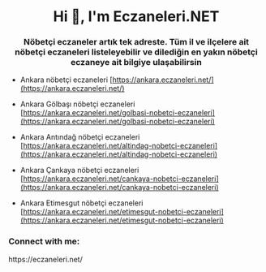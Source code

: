 <h1 align="center">Hi 👋, I'm Eczaneleri.NET</h1>
<h3 align="center">Nöbetçi eczaneler artık tek adreste. Tüm il ve ilçelere ait nöbetçi eczaneleri listeleyebilir ve dilediğin en yakın nöbetçi eczaneye ait bilgiye ulaşabilirsin</h3>

- Ankara nöbetçi eczaneleri [https://ankara.eczaneleri.net/](https://ankara.eczaneleri.net/)

- Ankara Gölbaşı nöbetçi eczaneleri [https://ankara.eczaneleri.net/golbasi-nobetci-eczaneleri](https://ankara.eczaneleri.net/golbasi-nobetci-eczaneleri)

- Ankara Antındağ nöbetçi eczaneleri [https://ankara.eczaneleri.net/altindag-nobetci-eczaneleri](https://ankara.eczaneleri.net/altindag-nobetci-eczaneleri)

- Ankara Çankaya nöbetçi eczaneleri [https://ankara.eczaneleri.net/cankaya-nobetci-eczaneleri](https://ankara.eczaneleri.net/cankaya-nobetci-eczaneleri)

- Ankara Etimesgut nöbetçi eczaneleri [https://ankara.eczaneleri.net/etimesgut-nobetci-eczaneleri](https://ankara.eczaneleri.net/etimesgut-nobetci-eczaneleri)

<h3 align="left">Connect with me:</h3>
<p align="left"> https://eczaneleri.net/ </p>
